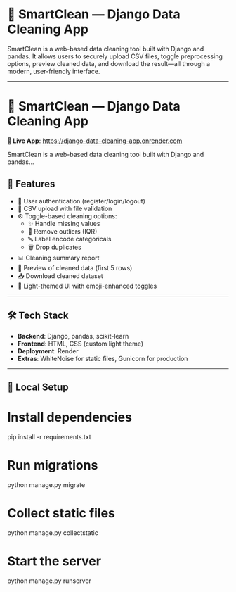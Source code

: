 # 🧼 SmartClean — Django Data Cleaning App

SmartClean is a web-based data cleaning tool built with Django and pandas. It allows users to securely upload CSV files, toggle preprocessing options, preview cleaned data, and download the result—all through a modern, user-friendly interface.

---

# 🧼 SmartClean — Django Data Cleaning App

**🔗 Live App**: https://django-data-cleaning-app.onrender.com

SmartClean is a web-based data cleaning tool built with Django and pandas...


## 🚀 Features

- 🔐 User authentication (register/login/logout)
- 📁 CSV upload with file validation
- ⚙️ Toggle-based cleaning options:
  - ✨ Handle missing values
  - 🚀 Remove outliers (IQR)
  - 🔤 Label encode categoricals
  - 🗑️ Drop duplicates
- 📊 Cleaning summary report
- 🧪 Preview of cleaned data (first 5 rows)
- 📥 Download cleaned dataset
- 🎨 Light-themed UI with emoji-enhanced toggles

---

## 🛠 Tech Stack

- **Backend**: Django, pandas, scikit-learn
- **Frontend**: HTML, CSS (custom light theme)
- **Deployment**: Render 
- **Extras**: WhiteNoise for static files, Gunicorn for production

---

## 🧪 Local Setup

# Install dependencies
pip install -r requirements.txt

# Run migrations
python manage.py migrate

# Collect static files
python manage.py collectstatic

# Start the server
python manage.py runserver


